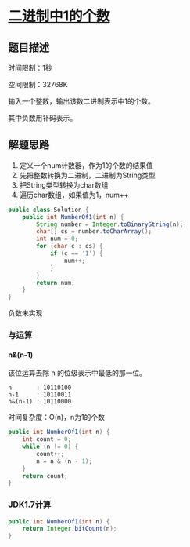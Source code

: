 # [二进制中1的个数](<https://www.nowcoder.com/practice/8ee967e43c2c4ec193b040ea7fbb10b8?tpId=13&tqId=11164&tPage=1&rp=1&ru=/ta/coding-interviews&qru=/ta/coding-interviews/question-ranking>)

## 题目描述

时间限制：1秒

空间限制：32768K 

输入一个整数，输出该数二进制表示中1的个数。

其中负数用补码表示。

## 解题思路

1. 定义一个num计数器，作为1的个数的结果值
2. 先把整数转换为二进制，二进制为String类型
3. 把String类型转换为char数组
4. 遍历char数组，如果值为1，num++

```java
public class Solution {
    public int NumberOf1(int n) {
        String number = Integer.toBinaryString(n);
        char[] cs = number.toCharArray();
        int num = 0;
        for (char c : cs) {
            if (c == '1') {
                num++;
            }
        }
        return num;
    }
}
```

负数未实现

### 与运算

#### n&(n-1)

该位运算去除 n 的位级表示中最低的那一位。

```shell
n       : 10110100
n-1     : 10110011
n&(n-1) : 10110000
```

时间复杂度：O(n)，n为1的个数

```java
public int NumberOf1(int n) {
    int count = 0;
    while (n != 0) {
        count++;
        n = n & (n - 1);
    }
    return count;
}
```

### JDK1.7计算

```java
public int NumberOf1(int n) {
    return Integer.bitCount(n);
}
```

